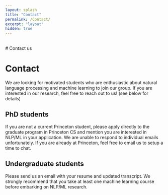 ```yaml
---
layout: splash
title: "Contact"
permalink: /Contact/
excerpt: "layout"
hidden: true
---
```


<br>
# Contact us

# Contact
We are looking for motivated students who are enthusiastic about natural language processing and machine learning to join our group. If you are interested in our research, feel free to reach out to us! (see below for details)

## PhD students

If you are not a current Princeton student, please apply directly to the graduate program in Princeton CS and mention you are interested in NLP/ML in your application. We are unable to respond to individual emails unfortunately.
If you are already at Princeton, feel free to email us to setup a time to chat.
## Undergraduate students

Please send us an email with your resume and updated transcript. We strongly recommend that you take at least one machine learning course before embarking on NLP/ML research.